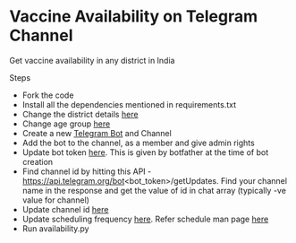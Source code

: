 # Vaccine Availability on Telegram Channel
Get vaccine availability in any district in India

Steps
- Fork the code
- Install all the dependencies mentioned in requirements.txt
- Change the district details [here](https://github.com/nikhilkrathi/TelegramVaccineSlotFinderIndia/blob/6d78a39d04390d0316e3e53a39f2dada7f7dd960/availability.py#L91)
- Change age group [here](https://github.com/nikhilkrathi/TelegramVaccineSlotFinderIndia/blob/6d78a39d04390d0316e3e53a39f2dada7f7dd960/availability.py#L95)  
- Create a new [Telegram Bot](https://core.telegram.org/bots) and Channel
- Add the bot to the channel, as a member and give admin rights
- Update bot token [here](https://github.com/nikhilkrathi/TelegramVaccineSlotFinderIndia/blob/6d78a39d04390d0316e3e53a39f2dada7f7dd960/availability.py#L73). This is given by botfather at the time of bot creation
- Find channel id by hitting this API - https://api.telegram.org/bot<bot_token>/getUpdates. 
  Find your channel name in the response and get the value of id in chat array (typically -ve value for channel)
- Update channel id [here](https://github.com/nikhilkrathi/TelegramVaccineSlotFinderIndia/blob/6d78a39d04390d0316e3e53a39f2dada7f7dd960/availability.py#L74)  
- Update scheduling frequency [here](https://github.com/nikhilkrathi/TelegramVaccineSlotFinderIndia/blob/6d78a39d04390d0316e3e53a39f2dada7f7dd960/availability.py#L102). Refer schedule man page [here](https://pypi.org/project/schedule/)
- Run availability.py